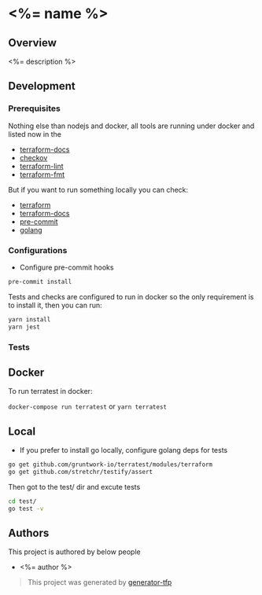 # <%= name %>
## Overview

<%= description %>

## Development

### Prerequisites

Nothing else than nodejs and docker, all tools are running under docker and listed now in the
* [terraform-docs](https://github.com/segmentio/terraform-docs)
* [checkov](https://github.com/segmentio/terraform-docs)
* [terraform-lint](https://github.com/segmentio/terraform-docs)
* [terraform-fmt](https://github.com/segmentio/terraform-docs)

But if you want to run something locally you can check:

- [terraform](https://learn.hashicorp.com/terraform/getting-started/install#installing-terraform)
- [terraform-docs](https://github.com/segmentio/terraform-docs)
- [pre-commit](https://pre-commit.com/#install)
- [golang](https://golang.org/doc/install#install)


### Configurations

- Configure pre-commit hooks
```sh
pre-commit install
```

Tests and checks are configured to run in docker so the only requirement is to install it, then you can run:

```sh
yarn install
yarn jest
```

### Tests

## Docker

To run terratest in docker:

`docker-compose run terratest` or `yarn terratest`

## Local
- If you prefer to install go locally, configure golang deps for tests 
```sh
go get github.com/gruntwork-io/terratest/modules/terraform
go get github.com/stretchr/testify/assert
```

Then got to the test/ dir and excute tests

```sh
cd test/
go test -v

```
## Authors

This project is authored by below people

- <%= author %>

> This project was generated by [generator-tfp](https://github.com/andresjz/tf-provider)
